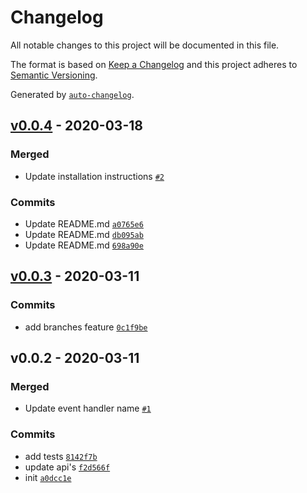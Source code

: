 # Changelog

All notable changes to this project will be documented in this file.

The format is based on [Keep a Changelog](https://keepachangelog.com/en/1.0.0/)
and this project adheres to [Semantic Versioning](https://semver.org/spec/v2.0.0.html).

Generated by [`auto-changelog`](https://github.com/CookPete/auto-changelog).

## [v0.0.4](https://github.com/sw-yx/netlify-plugin-encrypted-files/compare/v0.0.3...v0.0.4) - 2020-03-18

### Merged

- Update installation instructions [`#2`](https://github.com/sw-yx/netlify-plugin-encrypted-files/pull/2)

### Commits

- Update README.md [`a0765e6`](https://github.com/sw-yx/netlify-plugin-encrypted-files/commit/a0765e688ec7dc0aa95b88291c06554fddd27dd0)
- Update README.md [`db095ab`](https://github.com/sw-yx/netlify-plugin-encrypted-files/commit/db095abe5be41b3eaf27a3618fc03d545a91c15b)
- Update README.md [`698a90e`](https://github.com/sw-yx/netlify-plugin-encrypted-files/commit/698a90ea7876da555d745a3f0421b1e082133a62)

## [v0.0.3](https://github.com/sw-yx/netlify-plugin-encrypted-files/compare/v0.0.2...v0.0.3) - 2020-03-11

### Commits

- add branches feature [`0c1f9be`](https://github.com/sw-yx/netlify-plugin-encrypted-files/commit/0c1f9bec49adfded3a43535b3c57d1ea151f3525)

## v0.0.2 - 2020-03-11

### Merged

- Update event handler name [`#1`](https://github.com/sw-yx/netlify-plugin-encrypted-files/pull/1)

### Commits

- add tests [`8142f7b`](https://github.com/sw-yx/netlify-plugin-encrypted-files/commit/8142f7b072335194c3ea812a6a0d5072ddcc8a2c)
- update api's [`f2d566f`](https://github.com/sw-yx/netlify-plugin-encrypted-files/commit/f2d566f5d8e904cc4c011b12573062217f9bf595)
- init [`a0dcc1e`](https://github.com/sw-yx/netlify-plugin-encrypted-files/commit/a0dcc1e954a958046846fd695145220bc36fa32b)
